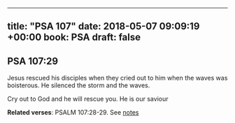 
---
title: "PSA 107"
date: 2018-05-07 09:09:19 +00:00
book: PSA
draft: false
---

## PSA 107:29

Jesus rescued his disciples when they cried out to him when the waves was boisterous. He silenced the storm and the waves.

Cry out to God and he will rescue you. He is our saviour

**Related verses**: PSALM 107:28-29. See [notes](https://my.bible.com/notes/2894305977153872667)

